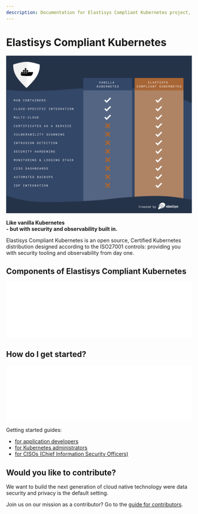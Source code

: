 ```yaml
---
description: Documentation for Elastisys Compliant Kubernetes project, the security-focused Kubernetes distribution.
---
```


# Elastisys Compliant Kubernetes

![Comparison of vanilla Kubernetes and Elastisys Compliant Kubernetes](img/comparison-chart.png)

<p class="hero-text">
<strong>Like vanilla Kubernetes<br />- but with security and observability built in.</strong>
</p>
<p class="hero-text">
Elastisys Compliant Kubernetes is an open source, Certified Kubernetes distribution designed according to the ISO27001 controls: providing you with security tooling and observability from day one.
</p>


## Components of Elastisys Compliant Kubernetes

<embed src="img/compliance-basics.svg" alt="Components of Elastisys Compliant Kubernetes" width="100%" />

## How do I get started?

<embed src="img/getting-started-developers.svg" alt="The Journey for Application Developers" width="100%" />

Getting started guides:

* [for application developers](user-guide/prepare/)
* [for Kubernetes administrators](operator-manual/)
* [for CISOs (Chief Information Security Officers)](ciso-guide/)

## Would you like to contribute?

We want to build the next generation of cloud native technology were data security and privacy is the default setting. 

Join us on our mission as a contributor? Go to the [guide for contributors](contributor-guide).
